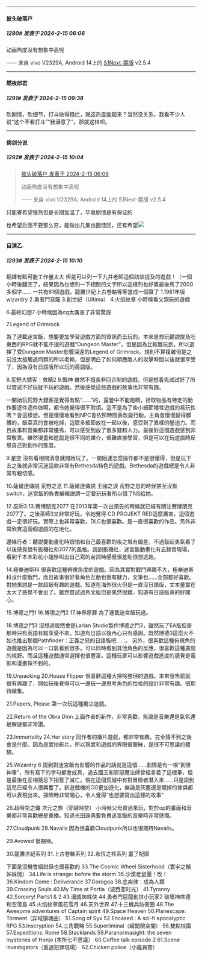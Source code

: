 
*****

####  披头破落户  
##### 1290#       发表于 2024-2-15 06:06

动画热度没有想象中高呢

—— 来自 vivo V2329A, Android 14上的 [S1Next-鹅版](https://github.com/ykrank/S1-Next/releases) v2.5.4


*****

####  燃夜郎君  
##### 1291#       发表于 2024-2-15 09:38

砍剧情，砍细节，打斗做得糙烂，就这热度能起来？当然没关系，我看不少人说“这个不看打斗”“我满意了”。那就这样呗。


*****

####  佛剑分说  
##### 1292#       发表于 2024-2-15 10:04

<blockquote><a href="httphttps://bbs.saraba1st.com/2b/forum.php?mod=redirect&amp;goto=findpost&amp;pid=63964138&amp;ptid=2086008" target="_blank">披头破落户 发表于 2024-2-15 06:06</a>

动画热度没有想象中高呢

—— 来自 vivo V2329A, Android 14上的 S1Next-鹅版 v2.5.4</blockquote>
只能寄希望慢热但是长期加温了，毕竟剧情是有保证的

也希望后面不要那么穷，能做出几集出圈佳回，还有希望<img src="https://static.saraba1st.com/image/smiley/face2017/068.png" referrerpolicy="no-referrer">

*****

####  自演乙.  
##### 1293#       发表于 2024-2-15 10:10

翻譯有點可能工作量太大 但是可以列一下九井老師這個訪談提及的遊戲！（一個小時後翻完了，結果因為也想列一下相關的文字所以這樣列也好累最後馬了2000多個字…… 一共有61個遊戲，龍騰世紀上古卷軸等等當成一個算了
1.1981年版wizardry
2.勇者鬥惡龍
3.創世紀（Ultima）
4.火焰紋章
小時候看父親玩的遊戲

6.最終幻想7
小時候因為cg太厲害了非常驚訝

7.Legend of Grimrock

為了連載迷宮飯，想要更加學習遊戲方面的資訊而去玩的。本來是想玩聽説提及吃東西的RPG就不能不提的遊戲“Dungeon Master”，但是因為比較難玩到，所以選擇了受Dungeon Master影響深遠的Legend of Grimrock。規則不算複雜但是之前沒太接觸過同類的所以老輸，但是明白了如何順應敵人的攻擊時間以後就很享受了，因為沒有日語版所以玩的英語版。

8.荒野大鏢客：救贖2
9.戰神
雖然不擅長非回合制的遊戲，但是想着先試試好了所以嘗試不好玩就不玩的遊戲。然後感覺這些遊戲的故事也非常有趣。

一開始玩荒野大鏢客是覺得有點“……”的，露營中不能跑啊，拾取物品有特定的動作要逐件逐件做啊，都令她覺得很不耐煩。這不是為了些小細節犧牲遊戲的易玩性嗎？會這樣想。但是慢慢地看到NPC會依照時間表改變行動，主角會慢慢變得髒髒的，飯菜真的會被吃掉，這麼多細節放在一起以後，感受到了異樣的壓迫力。而且故事和音樂都非常優秀，可以感受到放了很多錢和人力。最後對這個遊戲感到非常敬畏。雖然漫畫和遊戲是很不同的媒介，很難直接學習，但是可以在玩遊戲時反思自己對創作的態度。

9.星空
沒有看相關消息就開始玩了。一開始連怎麼操作都不是很懂得，但是玩下去之後就非常沉迷這款非常有Bethesda特色的遊戲。Bethesda的遊戲總是令人非常有親切感。

10.薩爾達傳説 荒野之息
11.薩爾達傳説 王國之淚
荒野之息的時候甚至沒有switch，迷宮飯的負責編輯説請一定要玩玩看所以借了NS給她。

12.巫師3
13.賽博朋克2077
在2013年第一次出預告的時候就已經有關注賽博朋克2077了。之後巫師3又非常好玩，令她覺得 CD PROJEKT RED這麼厲害，這個遊戲一定很好玩。實際上也非常喜歡，DLC也很喜歡。是一直很喜歡的作品。另外非常欣賞這兩個遊戲的在地化。

邊緣行者：聽説要動畫化時很怕和自己最喜歡的夜之城有偏差，不過鼓起勇氣看了以後感覺很有扳機社和2077的風格。説到扳機社，迷宮飯動畫化有去錄音現場，看到千本木彩花小姐慘叫出自己寫的台詞時感覺很羞恥很想逃跑。

14.極樂迪斯科
很喜歡這種俯視角度的遊戲。因為其實對戰鬥興趣不大，極樂迪斯科沒什麼戰鬥，而且故事很好看角色互動也很有魅力，文筆也……全部都好喜歡。對她來説是一款超級有趣的遊戲。知道在海外很火但是一直沒日語版，文本量實在太大了感覺不會出了。雖然嘗試過外文版但是果然很難，知道有日語版真的好開心。

15.博德之門1
16.博德之門2
17.神界原罪
為了連載迷宮飯玩過。

18.博德之門3
沒想過居然會是Larian Studio製作博德之門3，雖然玩了EA版但是那時只有英語有點享受不來。知道有日語以後內心只有感謝。既然博德3這麼火不如也推出那個Pathfinder：正義之怒的日語版吧……。
另外，很喜歡這種俯視角的遊戲是因為可以一口氣看到很多。可以同時看到其他角色的反應，很喜歡這種廣闊的視野。而且這種遊戲通常選擇也很豐富，這種玩家可以影響遊戲進度的感覺是電影和漫畫做不到的。

19.Unpacking
20.House Flipper
很喜歡這種大掃除整理的遊戲。本來發售前就很有興趣了，開始玩後覺得可以一邊玩一邊思考角色的性格的設計非常有趣。很期待續集。

21.Papers, Please
第一次玩這種獨立遊戲。

22.Return of the Obra Dinn
上面作者的新作，非常喜歡。無論是音樂還是氣氛還是解謎都非常讚。

23.Immortality
24.Her story
同作者的播片遊戲，都非常有趣，完全猜不到之後會是什麼。因為是實拍影片，所以現實和遊戲的界限很曖昧，是很不可思議的體驗。

25.Wizardry 6
説到對迷宮飯有影響的作品的話就是這個……劇情是有一根”創世神筆”，所有寫下的字句都會成真，過去國王和邪惡魔法師曾經拿着了這根筆，但是最後在互相猜忌下招惹了滅亡。現在這個荒城中有對冒險者潛入來……只是説到這兒已經令人很興奮了。新遊戲機的CG更加進化，無論是灰塵還是壞掉的傢俱都可以表現出來。探險時非常開心，令人覺得“也想要寫出這樣的故事”

26.超時空之鑰 次元之旅（穿越時空）
小時候父母買過來玩，對於op的畫面和音樂都非常喜歡總是重播。知道光田康典要負責迷宮飯的音樂時非常感慨。

27.Cloudpunk
28.Navalis
因為很喜歡Cloudpunk所以也很期待Navalis。

29.Avowed
很期待。

30.龍騰世紀系列
31.上古卷軸系列
32.永恆之柱系列
畫了配圖

下面是沒機會細説但也很喜歡的
33.The Cosmic Wheel Sisterhood（寰宇之輪姊妹情）
34.Life is strange: before the storm
35.沙漠老鼠團！改！
36.Kindom Come : Deliverance
37.Gorogoa
38.底突律：成為人類
39.Crossing Souls
40.My Time at Portia（波西亚时光）
41.Tyranny
42.Sorcery! Parts1 &amp; 2
43.漫威蜘蛛俠
44.勇者鬥惡龍創世小玩家2 破壞神席德和空蕩島
45.火焰紋章風花雪月
46.天外世界
47.十三機兵防衞圈
48.The Awesome adventures of Captain spirit
49.Space Heaven
50.Planescape: Torment（异域镇魂曲）
51.Song of Syx
52.Encased : A sci-fi apocalyptic RPG
53.Inscryption
54.三角戰略
55.Superliminal（超閾限空間）
56.雙點校園
57.Expeditions: Rome
58.Stacklands
59.Paranormasight: the seven mysteries of Honjo (本所七不思議）
60.Coffee talk episode 2 
61.Scene investigators（重返犯罪現場）
62.Chicken police（小雞員警）


